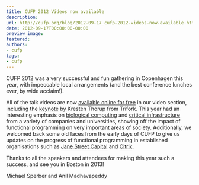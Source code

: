 ```yaml
---
title: CUFP 2012 Videos now available
description:
url: http://cufp.org/blog/2012-09-17_cufp-2012-videos-now-available.html
date: 2012-09-17T00:00:00-00:00
preview_image:
featured:
authors:
- cufp
tags:
- cufp
---
```




<p>CUFP 2012 was a very successful and fun gathering in Copenhagen this year, with impeccable local arrangements (and the best conference lunches ever, by wide acclaim!).</p>
<p>All of the talk videos are now <a href="http://cufp.org/2012/">available online for
free</a> in our video section, including the
<a href="http://cufp.org/2012/keynote-kresten-krab-thorup-cto-trifork-adopting-f.html">keynote</a>
by Kresten Thorup from Trifork. This year had an interesting emphasis
on <a href="http://cufp.org/videos/keyword/2270.html">biological computing</a>
and <a href="http://cufp.org/videos/keyword/2273.html">critical
infrastructure</a> from a
variety of companies and universities, showing off the impact of
functional programming on very important areas of
society. Additionally, we welcomed back some old faces from the early
days of CUFP to give us updates on the progress of functional
programming in established organisations such as <a href="http://cufp.org/2012/yaron-minsky-jane-street-jane-street-status-report.html">Jane Street
Capital</a>
and
<a href="http://cufp.org/2012/matthias-gorgens-citrix-haskell-xenclient.html">Citrix</a>.</p>
<p>Thanks to all the speakers and attendees for making this year such a success, and see you in Boston in 2013!</p>
<p>Michael Sperber and Anil Madhavapeddy</p>

